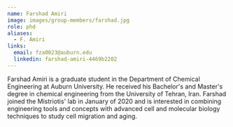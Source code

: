 ```yaml
---
name: Farshad Amiri
image: images/group-members/farshad.jpg
role: phd
aliases:
  - F. Amiri
links:
  email: fza0023@auburn.edu
  linkedin: farshad-amiri-4469b2202
---
```


Farshad Amiri is a graduate student in the Department of Chemical Engineering at Auburn University. He received his Bachelor's and Master's degree in chemical engineering from the University of Tehran, Iran. Farshad joined the Mistriotis' lab in January of 2020 and is interested in combining engineering tools and concepts with advanced cell and molecular biology techniques to study cell migration and aging.

